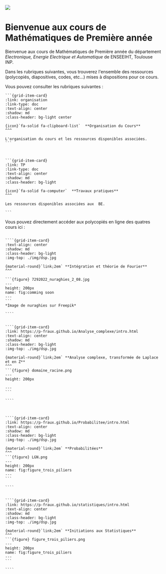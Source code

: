![](img/front_N7.jpg)

# Bienvenue aux cours de Mathématiques de Première année




Bienvenue aux cours de Mathématiques de Première année du département *Electronique, Energie Electrique et Automatique* de ENSEEIHT, Toulouse INP.


Dans les rubriques suivantes, vous trouverez  l'ensemble des ressources (polycopiés, diapositives, codes, etc...) mises à dispositions pour ce cours.

Vous pouvez consulter les rubriques suivantes :


````{grid} 3
```{grid-item-card} 
:link: organisation
:link-type: doc
:text-align: center 
:shadow: md 
:class-header: bg-light center

{icon}`fa-solid fa-clipboard-list`  **Organisation du Cours**
^^^

L'organisation du cours et les ressources disponibles associées.
```



```{grid-item-card} 
:link: TP
:link-type: doc
:text-align: center 
:shadow: md 
:class-header: bg-light

{icon}`fa-solid fa-computer`  **Travaux pratiques**
^^^

Les ressources disponibles associées aux  BE.

```

````

Vous pouvez directement accéder aux polycopiés en ligne des quatres cours ici :


`````{grid} 2

````{grid-item-card} 
:text-align: center 
:shadow: md 
:class-header: bg-light
:img-top: ./img/dsp.jpg

{material-round}`link;2em` **Intégration et théorie de Fourier**
^^^

```{figure} 7292022_nuraghies_2_08.jpg
---
height: 200px
name: fig:comming soon
---
```
*Image de nuraghies sur Freepik*

````


````{grid-item-card} 
:link: https://p-fraux.github.io/Analyse_complexe/intro.html
:text-align: center 
:shadow: md 
:class-header: bg-light
:img-top: ./img/dsp.jpg

{material-round}`link;2em` **Analyse complexe, transformée de Laplace et en Z**
^^^
```{figure} domaine_racine.png
---
height: 200px

---
```

````

`````



`````{grid} 2


````{grid-item-card} 
:link: https://p-fraux.github.io/Probabilitee/intro.html
:text-align: center 
:shadow: md 
:class-header: bg-light
:img-top: ./img/dsp.jpg

{material-round}`link;2em` **Probabilitées**
^^^
```{figure} LGN.png
---
height: 200px
name: fig:figure_trois_piliers
---
```

````


````{grid-item-card} 
:link: https://p-fraux.github.io/statistiques/intro.html
:text-align: center 
:shadow: md 
:class-header: bg-light
:img-top: ./img/dsp.jpg

{material-round}`link;2em` **Initiations aux Statistiques**
^^^
```{figure} figure_trois_piliers.png
---
height: 200px
name: fig:figure_trois_piliers
---
```

````

`````
